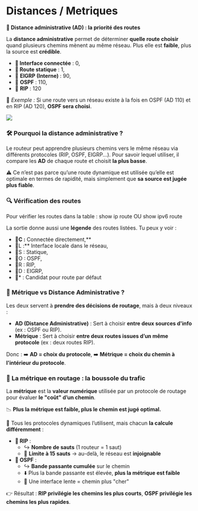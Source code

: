 # Distances / Metriques

**📏 Distance administrative (AD) : la priorité des routes**

La **distance administrative** permet de déterminer **quelle route choisir** quand plusieurs chemins mènent au même réseau. Plus elle est **faible**, plus la source est **crédible**.  
- **🔹 Interface connectée** : 0,
- **🔹 Route statique** : 1,
- 🔹 **EIGRP (Interne)** : 90,
- 🔹 **OSPF** : 110,
- 🔹 **RIP** : 120

🧠 *Exemple :* Si une route vers un réseau existe à la fois en OSPF (AD 110) et en RIP (AD 120), **OSPF sera choisi**.

![](../../media/Cours-Infrastructures-réseaux-Distances-Metriques-image1.png)

### **🛠️ Pourquoi la distance administrative ?**

Le routeur peut apprendre plusieurs chemins vers le même réseau via différents protocoles (RIP, OSPF, EIGRP...). Pour savoir lequel utiliser, il compare les **AD** de chaque route et choisit **la plus basse**.

⚠️ Ce n’est pas parce qu’une route dynamique est utilisée qu’elle est optimale en termes de rapidité, mais simplement que **sa source est jugée plus fiable**.



### **🔍 Vérification des routes**

Pour vérifier les routes dans la table : show ip route OU show ipv6 route

La sortie donne aussi une **légende** des routes listées. Tu peux y voir : 
- **🔹C :** Connectée directement,**
- 🔹L :** Interface locale dans le réseau,
- 🔹S : Statique,
- 🔹O : OSPF,
- 🔹R : RIP,
- 🔹D : EIGRP,
- 🔹* : Candidat pour route par défaut



### **📌 Métrique vs Distance Administrative ?**

Les deux servent à **prendre des décisions de routage**, mais à deux niveaux :

- **AD (Distance Administrative)** : Sert à choisir **entre deux sources d'info** (ex : OSPF ou RIP).
- **Métrique** : Sert à choisir **entre deux routes issues d’un même protocole** (ex : deux routes RIP).

Donc : ➡️ **AD = choix du protocole**, ➡️ **Métrique = choix du chemin à l'intérieur du protocole**.


### **🧮 La métrique en routage : la boussole du trafic**

La **métrique** est la **valeur numérique** utilisée par un protocole de routage pour évaluer **le "coût" d’un chemin**.

📉 **Plus la métrique est faible, plus le chemin est jugé optimal.**

🔧 Tous les protocoles dynamiques l’utilisent, mais chacun **la calcule différemment** :

- **🧭 RIP** :
  - ↪️ **Nombre de sauts** (1 routeur = 1 saut)
  - 🚫 **Limite à 15 sauts** → au-delà, le réseau est **injoignable**
- **🚅 OSPF** :
  - ↪️ **Bande passante cumulée** sur le chemin
  - ⬇️ Plus la bande passante est élevée, **plus la métrique est faible**
  - 🐢 Une interface lente = chemin plus "cher"

👉 Résultat : **RIP privilégie les chemins les plus courts**, **OSPF privilégie les chemins les plus rapides**.



